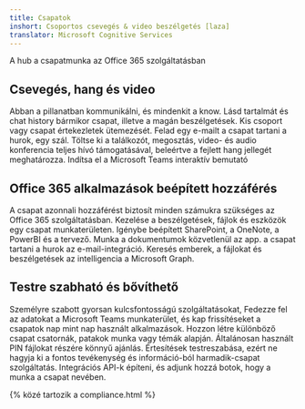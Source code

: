 ```yaml
---
title: Csapatok
inshort: Csoportos csevegés & video beszélgetés [laza]
translator: Microsoft Cognitive Services
---
```



A hub a csapatmunka az Office 365 szolgáltatásban 

## Csevegés, hang és video
Abban a pillanatban kommunikálni, és mindenkit a know. Lásd tartalmát és chat history bármikor csapat, illetve a magán beszélgetések. Kis csoport vagy csapat értekezletek ütemezését. Felad egy e-mailt a csapat tartani a hurok, egy szál. Töltse ki a találkozót, megosztás, video- és audio konferencia teljes hívó támogatásával, beleértve a fejlett hang jellegét meghatározza. 
Indítsa el a Microsoft Teams interaktív bemutató 

## Office 365 alkalmazások beépített hozzáférés
A csapat azonnali hozzáférést biztosít minden számukra szükséges az Office 365 szolgáltatásban. Kezelése a beszélgetések, fájlok és eszközök egy csapat munkaterületen. Igénybe beépített SharePoint, a OneNote, a PowerBI és a tervező. Munka a dokumentumok közvetlenül az app. a csapat tartani a hurok az e-mail-integráció. Keresés emberek, a fájlokat és beszélgetések az intelligencia a Microsoft Graph. 

## Testre szabható és bővíthető
Személyre szabott gyorsan kulcsfontosságú szolgáltatásokat, Fedezze fel az adatokat a Microsoft Teams munkaterület, és kap frissítéseket a csapatok nap mint nap használt alkalmazások. Hozzon létre különböző csapat csatornák, patakok munka vagy témák alapján. Általánosan használt PIN fájlokat részére könnyű ajánlás. Értesítések testreszabása, ezért ne hagyja ki a fontos tevékenység és információ-ból harmadik-csapat szolgáltatás. Integrációs API-k építeni, és adjunk hozzá botok, hogy a munka a csapat nevében. 




{% közé tartozik a compliance.html %}

